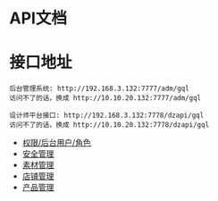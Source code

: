 # API文档

# 接口地址

```angular2html
后台管理系统: http://192.168.3.132:7777/adm/gql
访问不了的话，换成 http://10.10.20.132:7777/adm/gql

设计师平台接口: http://192.168.3.132:7778/dzapi/gql
访问不了的话，换成 http://10.10.20.132:7778/dzapi/gql

```

* [权限/后台用户/角色](./sys.md)
* [安全管理](./sys.md)
* [素材管理](./sys.md)
* [店铺管理](./sys.md)
* [产品管理](./sys.md)

